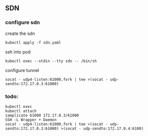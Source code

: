 ## SDN

### configure sdn
create the sdn
```
kubectl apply -f sdn.yaml
```
ssh into pod
```
kubectl exec --stdin --tty sdn -- /bin/sh
```
configure tunnel
```
socat - udp4-listen:61000,fork | tee >(socat - udp-sendto:172.17.0.3:61000)
```


### todo:
```
kubectl exec
kubectl attach
samplicate 61000 172.17.0.3/61000
SSH -L Wrapper + Daemon
socat - udp4-listen:61000,fork | tee >(socat - udp-sendto:172.17.0.3:61000) >(socat - udp-sendto:172.17.0.4:6100)
```
